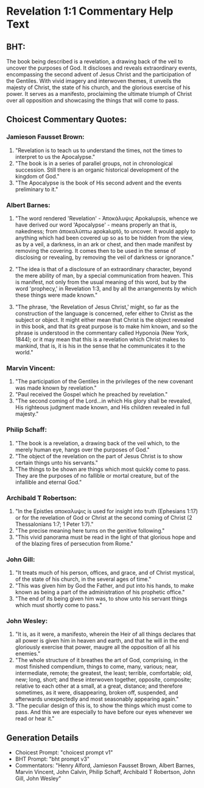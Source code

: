 # Revelation 1:1 Commentary Help Text

## BHT:
The book being described is a revelation, a drawing back of the veil to uncover the purposes of God. It discloses and reveals extraordinary events, encompassing the second advent of Jesus Christ and the participation of the Gentiles. With vivid imagery and interwoven themes, it unveils the majesty of Christ, the state of his church, and the glorious exercise of his power. It serves as a manifesto, proclaiming the ultimate triumph of Christ over all opposition and showcasing the things that will come to pass.

## Choicest Commentary Quotes:
### Jamieson Fausset Brown:
1. "Revelation is to teach us to understand the times, not the times to interpret to us the Apocalypse."
2. "The book is in a series of parallel groups, not in chronological succession. Still there is an organic historical development of the kingdom of God."
3. "The Apocalypse is the book of His second advent and the events preliminary to it."

### Albert Barnes:
1. "The word rendered 'Revelation' - Ἀποκάλυψις Apokalupsis, whence we have derived our word 'Apocalypse' - means properly an that is, nakedness; from ἀποκαλύπτω apokaluptō, to uncover. It would apply to anything which had been covered up so as to be hidden from the view, as by a veil, a darkness, in an ark or chest, and then made manifest by removing the covering. It comes then to be used in the sense of disclosing or revealing, by removing the veil of darkness or ignorance." 

2. "The idea is that of a disclosure of an extraordinary character, beyond the mere ability of man, by a special communication from heaven. This is manifest, not only from the usual meaning of this word, but by the word 'prophecy,' in Revelation 1:3, and by all the arrangements by which these things were made known."

3. "The phrase, 'the Revelation of Jesus Christ,' might, so far as the construction of the language is concerned, refer either to Christ as the subject or object. It might either mean that Christ is the object revealed in this book, and that its great purpose is to make him known, and so the phrase is understood in the commentary called Hyponoia (New York, 1844); or it may mean that this is a revelation which Christ makes to mankind, that is, it is his in the sense that he communicates it to the world."

### Marvin Vincent:
1. "The participation of the Gentiles in the privileges of the new covenant was made known by revelation." 
2. "Paul received the Gospel which he preached by revelation." 
3. "The second coming of the Lord...in which His glory shall be revealed, His righteous judgment made known, and His children revealed in full majesty."

### Philip Schaff:
1. "The book is a revelation, a drawing back of the veil which, to the merely human eye, hangs over the purposes of God."
2. "The object of the revelation on the part of Jesus Christ is to show certain things unto his servants."
3. "The things to be shown are things which most quickly come to pass. They are the purposes of no fallible or mortal creature, but of the infallible and eternal God."

### Archibald T Robertson:
1. "In the Epistles αποκαλυψις is used for insight into truth (Ephesians 1:17) or for the revelation of God or Christ at the second coming of Christ (2 Thessalonians 1:7; 1 Peter 1:7)."
2. "The precise meaning here turns on the genitive following."
3. "This vivid panorama must be read in the light of that glorious hope and of the blazing fires of persecution from Rome."

### John Gill:
1. "It treats much of his person, offices, and grace, and of Christ mystical, of the state of his church, in the several ages of time." 
2. "This was given him by God the Father, and put into his hands, to make known as being a part of the administration of his prophetic office."
3. "The end of its being given him was, to show unto his servant things which must shortly come to pass."

### John Wesley:
1. "It is, as it were, a manifesto, wherein the Heir of all things declares that all power is given him in heaven and earth, and that he will in the end gloriously exercise that power, maugre all the opposition of all his enemies."
2. "The whole structure of it breathes the art of God, comprising, in the most finished compendium, things to come, many, various; near, intermediate, remote; the greatest, the least; terrible, comfortable; old, new; long, short; and these interwoven together, opposite, composite; relative to each other at a small, at a great, distance; and therefore sometimes, as it were, disappearing, broken off, suspended, and afterwards unexpectedly and most seasonably appearing again."
3. "The peculiar design of this is, to show the things which must come to pass. And this we are especially to have before our eyes whenever we read or hear it."


## Generation Details
- Choicest Prompt: "choicest prompt v1"
- BHT Prompt: "bht prompt v3"
- Commentators: "Henry Alford, Jamieson Fausset Brown, Albert Barnes, Marvin Vincent, John Calvin, Philip Schaff, Archibald T Robertson, John Gill, John Wesley"
